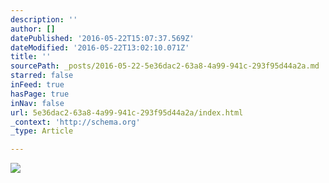 ```yaml
---
description: ''
author: []
datePublished: '2016-05-22T15:07:37.569Z'
dateModified: '2016-05-22T13:02:10.071Z'
title: ''
sourcePath: _posts/2016-05-22-5e36dac2-63a8-4a99-941c-293f95d44a2a.md
starred: false
inFeed: true
hasPage: true
inNav: false
url: 5e36dac2-63a8-4a99-941c-293f95d44a2a/index.html
_context: 'http://schema.org'
_type: Article

---
```

![](https://the-grid-user-content.s3-us-west-2.amazonaws.com/fdad2e3d-c66b-4c99-a69f-7afa10542702.jpg)